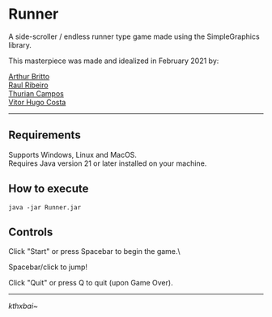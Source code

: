 # Runner
A side-scroller / endless runner type game made using the SimpleGraphics library.

This masterpiece was made and idealized in February 2021 by:

[Arthur Britto](https://github.com/arthurBritto)\
[Raul Ribeiro](https://github.com/TobiasOT-Rex)\
[Thurian Campos](https://github.com/thurian)\
[Vitor Hugo Costa](https://github.com/VHCosta)

___

## Requirements

Supports Windows, Linux and MacOS.\
Requires Java version 21 or later installed on your machine. 


## How to execute


```console
java -jar Runner.jar
```

## Controls

Click "Start" or press Spacebar to begin the game.\

Spacebar/click to jump!

Click "Quit" or press Q to quit (upon Game Over). 

---

_kthxbai~_
